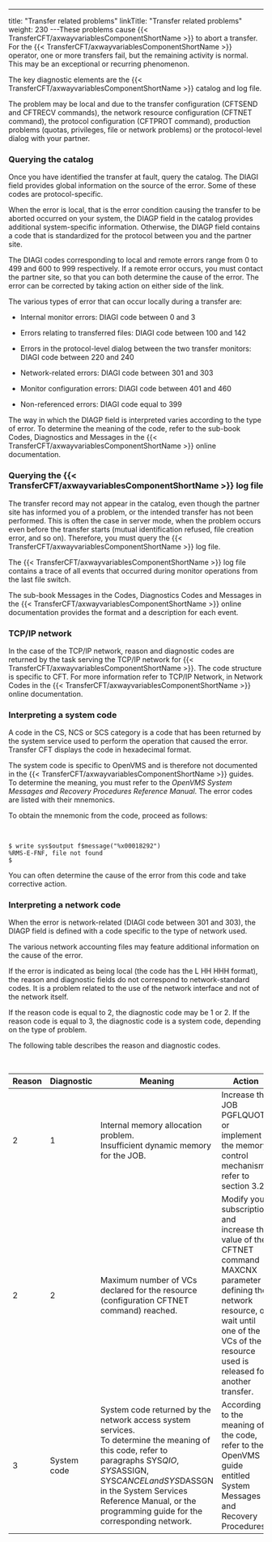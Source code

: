 ---
title: "Transfer related problems"
linkTitle: "Transfer related problems"
weight: 230
---These problems cause {{< TransferCFT/axwayvariablesComponentShortName  >}} to abort a transfer. For the {{< TransferCFT/axwayvariablesComponentShortName  >}} operator, one or more transfers fail, but the remaining activity is normal. This may be an exceptional or recurring phenomenon.

The key diagnostic elements are the {{< TransferCFT/axwayvariablesComponentShortName  >}} catalog and log file.

The problem may be local and due to the transfer configuration (CFTSEND and CFTRECV commands), the network resource configuration (CFTNET command), the protocol configuration (CFTPROT command), production problems (quotas, privileges, file or network problems) or the protocol-level dialog with your partner.

### Querying the catalog

Once you have identified the transfer at fault, query the catalog. The DIAGI field provides global information on the source of the error. Some of these codes are protocol-specific.

When the error is local, that is the error condition causing the transfer to be aborted occurred on your system, the DIAGP field in the catalog provides additional system-specific information. Otherwise, the DIAGP field contains a code that is standardized for the protocol between you and the partner site.

The DIAGI codes corresponding to local and remote errors range from 0 to 499 and 600 to 999 respectively. If a remote error occurs, you must contact the partner site, so that you can both determine the cause of the error. The error can be corrected by taking action on either side of the link.

The various types of error that can occur locally during a transfer are:

* Internal monitor errors: DIAGI code between 0 and 3

<!-- -->

* Errors relating to transferred files: DIAGI code between 100 and 142

<!-- -->

* Errors in the protocol-level dialog between the two transfer monitors: DIAGI code between 220 and 240

<!-- -->

* Network-related errors: DIAGI code between 301 and 303

<!-- -->

* Monitor configuration errors: DIAGI code between 401 and 460

<!-- -->

* Non-referenced errors: DIAGI code equal to 399

The way in which the DIAGP field is interpreted varies according to the type of error. To determine the meaning of the code, refer to the sub-book Codes, Diagnostics and Messages in the {{< TransferCFT/axwayvariablesComponentShortName  >}} online documentation.

### Querying the {{< TransferCFT/axwayvariablesComponentShortName  >}} log file

The transfer record may not appear in the catalog, even though the partner site has informed you of a problem, or the intended transfer has not been performed. This is often the case in server mode, when the problem occurs even before the transfer starts (mutual identification refused, file creation error, and so on). Therefore, you must query the {{< TransferCFT/axwayvariablesComponentShortName  >}} log file.

The {{< TransferCFT/axwayvariablesComponentShortName  >}} log file contains a trace of all events that occurred during monitor operations from the last file switch.

The sub-book Messages in the Codes, Diagnostics Codes and Messages in the {{< TransferCFT/axwayvariablesComponentShortName  >}} online documentation provides the format and a description for each event.

### TCP/IP network

In the case of the TCP/IP network, reason and diagnostic codes are returned by the task serving the TCP/IP network for {{< TransferCFT/axwayvariablesComponentShortName  >}}. The code structure is specific to CFT. For more information refer to TCP/IP Network, in Network Codes in the {{< TransferCFT/axwayvariablesComponentShortName  >}} online documentation.

### Interpreting a system code

A code in the CS, NCS or SCS category is a code that has been returned by the system service used to perform the operation that caused the error. Transfer CFT displays the code in hexadecimal format.

The system code is specific to OpenVMS and is therefore not documented in the {{< TransferCFT/axwayvariablesComponentShortName  >}} guides. To determine the meaning, you must refer to the *OpenVMS System Messages and Recovery Procedures Reference Manual*. The error codes are listed with their mnemonics.

To obtain the mnemonic from the code, proceed as follows:

 

```
$ write sys$output f$message("%x00018292")
%RMS-E-FNF, file not found
$
```

You can often determine the cause of the error from this code and take corrective action.

### Interpreting a network code

When the error is network-related (DIAGI code between 301 and 303), the DIAGP field is defined with a code specific to the type of network used.

The various network accounting files may feature additional information on the cause of the error.

If the error is indicated as being local (the code has the L HH HHH format), the reason and diagnostic fields do not correspond to network-standard codes. It is a problem related to the use of the network interface and not of the network itself.

If the reason code is equal to 2, the diagnostic code may be 1 or 2. If the reason code is equal to 3, the diagnostic code is a system code, depending on the type of problem.

The following table describes the reason and diagnostic codes.

 


| Reason  | Diagnostic  | Meaning  | Action  |
| --- | --- | --- | --- |
| 2 | 1 | Internal memory allocation problem.<br /> Insufficient dynamic memory for the JOB. | Increase the JOB PGFLQUOTA or implement the memory control mechanism, refer to section 3.2. |
| 2 | 2 | Maximum number of VCs declared for the resource (configuration CFTNET command) reached. | Modify your subscription and increase the value of the CFTNET command MAXCNX parameter defining the network resource, or wait until one of the VCs of the resource used is released for another transfer. |
| 3 | System code | System code returned by the network access system services.<br /> To determine the meaning of this code, refer to paragraphs SYS$QIO, SYS$ASSIGN, SYS$CANCEL and SYS$DASSGN in the System Services Reference Manual, or the programming guide for the corresponding network. | According to the meaning of the code, refer to the OpenVMS guide entitled System Messages and Recovery Procedures. |

